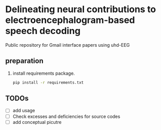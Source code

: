 # Delineating neural contributions to electroencephalogram-based speech decoding

Public repository for Gmail interface papers using uhd-EEG

## preparation
1. install requirements package.
   ```bash
   pip install -r requirements.txt
   ```

## TODOs

- [ ] add usage
- [ ] Check excesses and deficiencies for source codes
- [ ] add conceptual picutre
